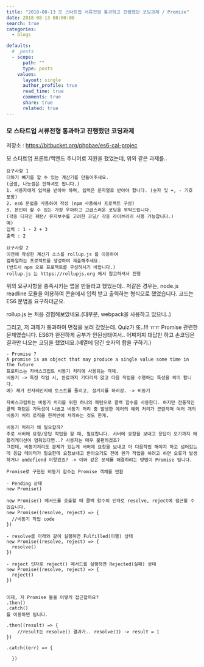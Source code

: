```yaml
---
title: "2018-08-13 모 스타트업 서류전형 통과하고 진행했던 코딩과제 / Promise"
date: 2018-08-13 08:00:00
search: true
categories:
  - blogs

defaults:
  # _posts
  - scope:
      path: ""
      type: posts
    values:
      layout: single
      author_profile: true
      read_time: true
      comments: true
      share: true
      related: true
---
```


### 모 스타트업 서류전형 통과하고 진행했던 코딩과제


저장소 : https://bitbucket.org/phpbae/es6-cal-projec

모 스타트업 프론트/백엔드 주니어로 지원을 했었는데, 위와 같은 과제를..

```
요구사항 1
더하기 빼기를 할 수 있는 계산기를 만들어주세요.
(곱셈, 나눗셈은 안하셔도 됩니다.)
1. 사용자에게 입력을 받아야 하며, 입력은 문자열로 받아야 합니다. (숫자 및 +, - 기호 포함)
2. es6 문법을 사용하여 작성 (npm 사용해서 프로젝트 구성)
3. 본인이 할 수 있는 가장 우아하고 고급스러운 코딩을 부탁드립니다.
(각종 디자인 패턴/ 유지보수를 고려한 코딩/ 각종 라이브러리 사용 가능합니다.)
예)
입력 : 1 - 2 + 3
출력 : 2

요구사항 2
이전에 작성한 계산기 소스를 rollup.js 를 이용하여
컴파일하는 프로젝트를 생성하여 제출해주세요.
(반드시 npm 으로 프로젝트를 구성하시기 바랍니다.)
rollup.js 는 https://rollupjs.org 에서 참고하셔서 진행
```

위의 요구사항을 충족시키는 앱을 만들라고 했었는데..
저같은 경우는, node.js readline 모듈을 이용하여 콘솔에서 입력 받고 출력하는 형식으로 했었습니다.
코드는 ES6 문법을 요구하더군요.

rollup.js 는 처음 경험해보았네요.(대부분, webpack을 사용하고 있으니..)

그리고, 저 과제가 통과하여 면접을 보러 갔었는데.
Quiz가 또..!!! ㅠㅠ
Promise 관련한 문제였습니다. ES6가 완전하게 공부가 안된상태여서.. 어찌저찌 대답만 하고 손코딩은 결과만 나오는 코딩을 했었네요.(배열에 담긴 숫자의 합을 구하기.)

```
- Promise ?
A promise is an object that may produce a single value some time in the future
프로미스는 자바스크립트 비동기 처리에 사용되는 객체.
비동기 -> 특정 작업 시, 완료까지 기다리지 않고 다음 작업을 수행하는 특성을 의미 합니다.
예) 제가 전자레인지에 토스트를 돌리고, 설거지를 하러감. -> 비동기

자바스크립트는 비동기 처리를 위한 하나의 패턴으로 콜백 함수를 사용한다. 하지만 전통적인 콜백 패턴은 가독성이 나쁘고 비동기 처리 중 발생한 에러의 예외 처리가 곤란하며 여러 개의 비동기 처리 로직을 한꺼번에 처리하는 것도 한계.

비동기 처리가 왜 필요할까?
주로 서버에 요청/응답 작업을 할 때, 필요합니다. 서버에 요청을 보내고 응답이 오기까지 애플리케이션이 멈춰있다면..? 사용자는 매우 불편하겠죠?
그런데, 비동기처리도 문제가 있는게 서버에 요청을 보내고 아 다음작업 해야지 하고 넘어갔는데 응답 데이터가 필요한데 요청보내고 받아오기도 전에 뭔가 작업을 하려고 하면 오류가 발생하거나 undefiend 이렇겠죠? -> 이와 같은 문제를 해결하려는 방법이 Promise 입니다.

Promise로 구현된 비동기 함수는 Promise 객체를 반환

- Pending 상태
new Promise()

new Promise() 메서드를 호출할 때 콜백 함수의 인자로 resolve, reject에 접근할 수 있습니다.
new Promise((resolve, reject) => {
  //비동기 작업 code
})

- resolve를 아래와 같이 실행하면 Fulfilled(이행) 상태
new Promise((resolve, reject) => {
  resolve()
})

- reject 인자로 reject() 메서드를 실행하면 Rejected(실패) 상태
new Promise((resolve, reject) => {
  reject()
})


이제, 저 Promise 들을 어떻게 접근할까요?
.then()
.catch()
를 이용하면 됩니다.

.then((result) => {
    //result는 resolve() 결과가.. resolve(1) -> result = 1
})

.catch((err) => {

  })

```

